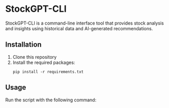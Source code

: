 # StockGPT-CLI

StockGPT-CLI is a command-line interface tool that provides stock analysis and insights using historical data and AI-generated recommendations.

## Installation

1. Clone this repository
2. Install the required packages:
   ```
   pip install -r requirements.txt
   ```

## Usage

Run the script with the following command:

